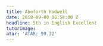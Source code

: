 ```yaml
---
title: Abeforth Hadwell
date: 2018-09-09 06:58:00 Z
headline: 5th in English Excellent
tutorimage: 
atar: 'ATAR: 99.32'
---
```


